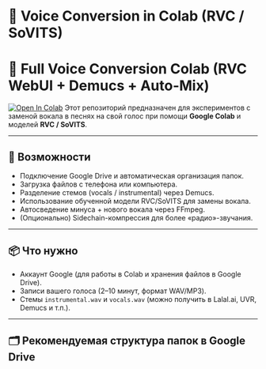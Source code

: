 # 🎤 Voice Conversion in Colab (RVC / SoVITS)
# 🎤 Full Voice Conversion Colab (RVC WebUI + Demucs + Auto-Mix)

[![Open In Colab](https://colab.research.google.com/assets/colab-badge.svg)](https://colab.research.google.com/github/vernerzhanna1508-oss/voice-conversion-colab/blob/main/Voice_Conversion_Colab_Full.ipynb)
Этот репозиторий предназначен для экспериментов с заменой вокала в песнях на свой голос при помощи **Google Colab** и моделей **RVC / SoVITS**.

---

## 🚀 Возможности
- Подключение Google Drive и автоматическая организация папок.
- Загрузка файлов с телефона или компьютера.
- Разделение стемов (vocals / instrumental) через Demucs.
- Использование обученной модели RVC/SoVITS для замены вокала.
- Автосведение минуса + нового вокала через FFmpeg.
- (Опционально) Sidechain-компрессия для более «радио»-звучания.

---

## 📦 Что нужно
- Аккаунт Google (для работы в Colab и хранения файлов в Google Drive).
- Записи вашего голоса (2–10 минут, формат WAV/MP3).
- Стемы `instrumental.wav` и `vocals.wav` (можно получить в Lalal.ai, UVR, Demucs и т.п.).

---

## 🗂️ Рекомендуемая структура папок в Google Drive
